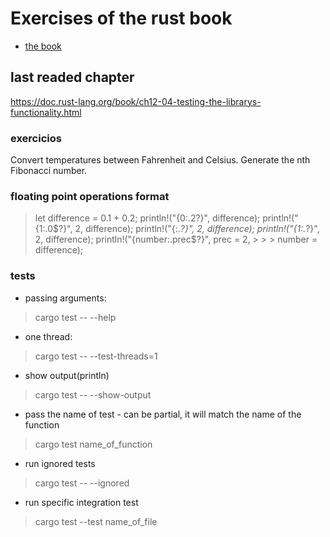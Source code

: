 # Exercises of the rust book
- [the book](https://doc.rust-lang.org/book/)


## last readed chapter
https://doc.rust-lang.org/book/ch12-04-testing-the-librarys-functionality.html
### exercicios
Convert temperatures between Fahrenheit and Celsius.
Generate the nth Fibonacci number.

### floating point operations format
> let difference = 0.1 + 0.2;
> println!("{0:.2?}", difference);
> println!("{1:.0$?}", 2, difference);
> println!("{:.*?}", 2, difference);
> println!("{1:.*?}", 2, difference);
> println!("{number:.prec$?}", prec = 2, > > > number = difference);


### tests
- passing arguments: 
> cargo test -- --help
- one thread:
> cargo test -- --test-threads=1
- show output(println)
> cargo test -- --show-output
- pass the name of test - can be partial, it will match the name of the function
> cargo test name_of_function
- run ignored tests
> cargo test -- --ignored
- run specific integration test
> cargo test --test name_of_file